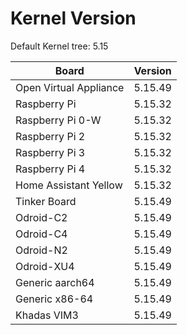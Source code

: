 
# Kernel Version

Default Kernel tree: 5.15

| Board | Version |
|-------|---------|
| Open Virtual Appliance | 5.15.49 |
| Raspberry Pi | 5.15.32 |
| Raspberry Pi 0-W | 5.15.32 |
| Raspberry Pi 2 | 5.15.32 |
| Raspberry Pi 3 | 5.15.32 |
| Raspberry Pi 4 | 5.15.32 |
| Home Assistant Yellow | 5.15.32 |
| Tinker Board | 5.15.49 |
| Odroid-C2 | 5.15.49 |
| Odroid-C4 | 5.15.49 |
| Odroid-N2 | 5.15.49 |
| Odroid-XU4 | 5.15.49 |
| Generic aarch64 | 5.15.49 |
| Generic x86-64 | 5.15.49 |
| Khadas VIM3 | 5.15.49 |
